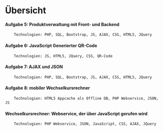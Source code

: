 # Übersicht

#### Aufgabe 5: Produktverwaltung mit Front- und Backend 
        Technologien: PHP, SQL, Bootstrap, JS, AJAX, CSS, HTML5, JQuery
#### Aufgabe 6: JavaScript Generierter QR-Code 
        Technologien: JS, HTML5, JQuery, CSS, QR-Code
#### Aufgabe 7: AJAX und JSON 
        Technologien: PHP, SQL, Bootstrap, JS, AJAX, CSS, HTML5, JQuery
#### Aufgabe 8: mobiler Wechselkursrechner
        Technologien: HTML5 Appcache als Offline DB, PHP Webservice, JSON, JS
#### Wechselkursrechner: Webservice, der über JavaScript gerufen wird 
        Technologien: PHP Webservice, JSON, JavaScript, CSS, AJAX, JQuery